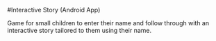 #Interactive Story (Android App)

Game for small children to enter their name and follow through with an interactive story tailored to them using their name.